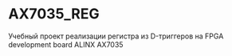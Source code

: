 # AX7035_REG
Учебный проект реализации регистра из D-триггеров на FPGA development board ALINX AX7035
